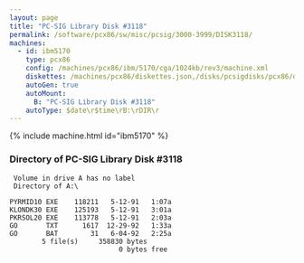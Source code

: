 ```yaml
---
layout: page
title: "PC-SIG Library Disk #3118"
permalink: /software/pcx86/sw/misc/pcsig/3000-3999/DISK3118/
machines:
  - id: ibm5170
    type: pcx86
    config: /machines/pcx86/ibm/5170/cga/1024kb/rev3/machine.xml
    diskettes: /machines/pcx86/diskettes.json,/disks/pcsigdisks/pcx86/diskettes.json
    autoGen: true
    autoMount:
      B: "PC-SIG Library Disk #3118"
    autoType: $date\r$time\rB:\rDIR\r
---
```


{% include machine.html id="ibm5170" %}

### Directory of PC-SIG Library Disk #3118

     Volume in drive A has no label
     Directory of A:\

    PYRMID10 EXE    118211   5-12-91   1:07a
    KLONDK30 EXE    125193   5-12-91   3:01a
    PKRSOL20 EXE    113778   5-12-91   2:03a
    GO       TXT      1617  12-29-92   1:33a
    GO       BAT        31   6-04-92   2:25a
            5 file(s)     358830 bytes
                               0 bytes free
